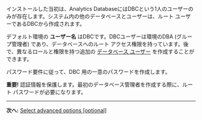 インストールした当初は、Analytics DatabaseにはDBCという1人のユーザーのみが存在します。システム内の他のデータベースとユーザーは、ルート ユーザーであるDBCから作成されます。

デフォルト環境の **ユーザー名** はDBCです。DBCユーザーは環境のDBA (グループ管理者) であり、データベースへのルート アクセス権限を持っています。後で、異なるロールと権限を持つ追加の [データベース ユーザー](wxe1659392685092.md) を作成することができます。

パスワード要件に従って、DBC 用の一意のパスワードを作成します。

**重要!** 認証情報を保護します。最初のデータベース管理者を作成する際に、ルート パスワードが必要になります。

---

 **次へ:** [Select advanced options [optional]](keu1721069101205.md)

